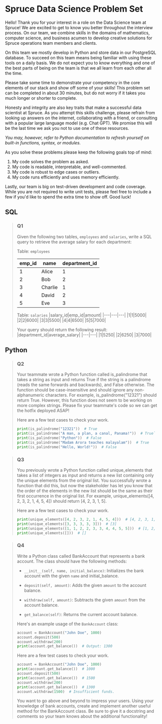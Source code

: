 # Spruce Data Science Problem Set

Hello! Thank you for your interest in a role on the Data Science team 
at Spruce! We are excited to get to know you better throughout the interview
process. On our team, we combine skills in the domains of mathematics, computer
science, and business acumen to develop creative solutions for Spruce operations
team members and clients.

On this team we mostly develop in Python and store data in  our PostgreSQL database. To succeed on this team means being familiar with using these tools
on a daily basis. We do not expect you to know everything and one of the best
parts of being on the team is that we all learn from each other all the time.

Please take some time to demonstrate your competency in the core elements of
our stack and show off some of your skills! This problem set can be completed in
about 30 minutes, but do not worry if it takes you much longer or shorter to complete.

Honesty and integrity are also key traits that make a successful data scientist at Spruce. As you attempt this skills challenge, please refrain from looking up answers on the internet, collaborating with a friend, or consulting with a popular large language model (e.g. Chat GPT). We promise this will be the last time we ask you not to use one of these resources.

_You may, however, refer to Python
documentation to refresh yourself on built-in functions, syntax, or modules._

As you solve these problems please keep the following goals top of mind:
1. My code solves the problem as asked.
2. My code is readable, interpretable, and well-commented.
3. My code is robust to edge cases or outliers.
4. My code runs efficiently and uses memory efficiently.

Lastly, our team is big on test-driven development and code coverage. While you are not required to write unit tests, please feel free to include a few
if you'd like to spend the extra time to show off. Good luck!

## SQL
> ### Q1
> Given the following two tables, `employees` and `salaries`, write a SQL query to retrieve the average salary for each department:
>
> Table: `employees`
> 
> |emp_id|name|department_id|
> |---|---|---|
> |1|Alice|1|
> |2|Bob|2|
> |3|Charlie|1|
> |4|David|2|
> |5|Eve|3|
>
> Table: `salaries`
> |salary_id|emp_id|amount|
> |---|---|---|
> |1|1|5000|
> |2|2|6000|
> |3|3|5500|
> |4|4|6500|
> |5|5|7000|
>
> Your query should return the following result:
> |department_id|average_salary|
> |---|---|
> |1|5250|
> |2|6250|
> |3|7000|

## Python
> ### Q2
> Your teammate wrote a Python function called is_palindrome that takes a string as input and returns True if the string is a palindrome (reads the same forwards and backwards), and False otherwise. The function should be case-insensitive and should ignore any non-alphanumeric characters. For example, is_palindrome("12321") should return True. However, this function does not seem to be working on more complex strings. Please fix your teammate's code so we can get the hotfix deployed ASAP!
>
> Here are a few test cases to check your work.
> 
> ```python
> print(is_palindrome("12321"))  # True
> print(is_palindrome("A man, a plan, a canal, Panama!"))  # True`
> print(is_palindrome("Python"))  # False
> print(is_palindrome("Madam Arora teaches malayalam"))  # True
> print(is_palindrome("Hello, World!"))  # False
> ```

> ### Q3
> You previously wrote a Python function called unique_elements that takes a list of integers as input and returns a new list containing only the unique elements from the original list. You successfully wrote a function that did this, but now the stakeholder has let you know that the order of the elements in the new list should be the same as their first occurrence in the original list. For example, unique_elements([4, 2, 3, 2, 1, 4, 5, 4]) should return [4, 2, 3, 1, 5].
>
> Here are a few test cases to check your work.
> 
> ```python
> print(unique_elements([4, 2, 3, 2, 1, 4, 5, 4]))  # [4, 2, 3, 1, 5]
> print(unique_elements([3, 3, 3, 3, 3]))  # [3]
> print(unique_elements([1, 1, 2, 2, 3, 3, 4, 4, 5, 5]))  # [1, 2, 3, 4, 5]
> print(unique_elements([]))  # []
> ```

> ### Q4
>Write a Python class called BankAccount that represents a bank account. The class should have the following methods:
> 
> * `__init__(self, name, initial_balance)`: Initializes the bank account with the given `name` and initial_balance.
> 
> * `deposit(self, amount)`: Adds the given `amount` to the account balance.
> 
> * `withdraw(self, amount)`: Subtracts the given `amount` from the account balance.
> 
> * `get_balance(self)`: Returns the current account balance.
>
> Here's an example usage of the `BankAccount` class:
>
>
> ```python
> account = BankAccount("John Doe", 1000)
> account.deposit(500)
> account.withdraw(200)
> print(account.get_balance())  # Output: 1300
>```
> Here are a few test cases to check your work.
> 
> ```python
> account = BankAccount("John Doe", 1000)
> print(account.get_balance())  # 1000
> account.deposit(500)
> print(account.get_balance())  # 1500
> account.withdraw(200)
> print(account.get_balance())  # 1300
> account.withdraw(1500)  # Insufficient funds.
> ```
> You want to go above and beyond to impress your users. Using your knowledge of bank accounts, create and implement another useful method for the BankAccount class. Be sure to give it a docstring and comments so your team knows about the additional functionality!